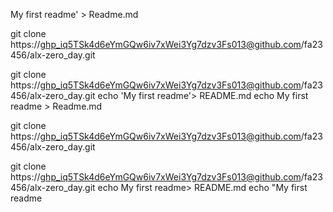 My first readme' > Readme.md

git clone https://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@github.com/fa23456/alx-zero_day.git

git clone https://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@github.com/fa23456/alx-zero_day.git
echo 'My first readme'> README.md
echo My first readme > Readme.md

git clone https://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@github.com/fa23456/alx-zero_day.git

git clone https://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@github.com/fa23456/alx-zero_day.git
echo My first readme> README.md
echo "My first readme

